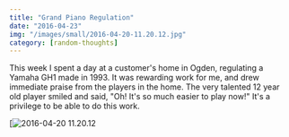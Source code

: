 ```yaml
---
title: "Grand Piano Regulation"
date: "2016-04-23"
img: "/images/small/2016-04-20-11.20.12.jpg"
category: [random-thoughts]
---
```


This week I spent a day at a customer's home in Ogden, regulating a Yamaha GH1 made in 1993. It was rewarding work for me, and drew immediate praise from the players in the home. The very talented 12 year old player smiled and said, "Oh! It's so much easier to play now!" It's a privilege to be able to do this work.

[![2016-04-20 11.20.12](/images/medium/2016-04-20-11.20.12-1024x768.jpg)
